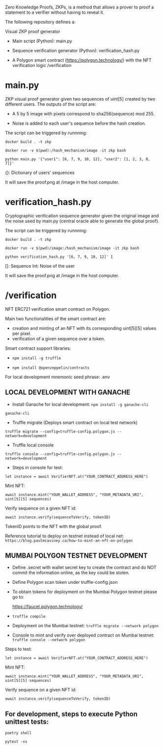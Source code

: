 Zero Knowledge Proofs, ZKPs, is a method that allows a prover to proof a statement to a verifier without having to reveal it.


The following repository defines a:

Visual ZKP proof generator 

 + Main script (Python):  main.py
 
 + Sequence verification generator (Python): verification_hash.py
 
 + A Polygon smart contract (https://polygon.technology/) with the NFT verification logic /verification
 

# main.py

ZKP visual proof generator given two sequences of uint[5] created by two different users.
The outputs of the script are:

* A 5 by 5 image with pixels correspond to sha256(sequence) mod 255.

* Noise is added to each user's sequence before the hash creation.

The script can be triggered by runnning: 

`docker build . -t zkp`

`docker run -v $(pwd):/hash_mechanism/image -it zkp bash`

`python main.py '{"user1": [6, 7, 9, 10, 12], "user2": [1, 2, 3, 8, 7]}'`

{}: Dictionary of users' sequences

It will save the proof.png at /image in the host computer.

# verification_hash.py

Cryptographic verification sequence generator given the original image and the noise used by main.py (central oracle able to generate the global proof).


The script can be triggered by runnning: 

`docker build . -t zkp`

`docker run -v $(pwd)/image:/hash_mechanism/image -it zkp bash`

`python verification_hash.py '[6, 7, 9, 10, 12]' 1`

[]: Sequence
Int: Noise of the user

It will save the proof.png at /image in the host computer.

# /verification 


NFT ERC721 verification smart contract on Polygon.

Main two functionalities of the smart contract are:

* creation and minting of an NFT with its corresponding uint[5][5] values per pixel.
* verification of a given sequence over a token.
 
 Smart contract support libraries:
 
 + `npm install -g truffle`
 
 + `npm install @openzeppelin/contracts`
 
 
 For local development mnemonic seed phrase: .env 
 
 
 ## LOCAL DEVELOPMENT WITH GANACHE
 
  + Install Ganache for local development: `npm install -g ganache-cli`
  
  `ganache-cli`
  
  + Truffle migrate (Deploys smart contract on local test network)
  
  `truffle migrate --config=truffle-config.polygon.js --network=development`


  + Truffle local console 
  
  `truffle console --config=truffle-config.polygon.js --network=development`
  
  + Steps in console for test:
  
  `let instance = await VerifierNFT.at("YOUR_CONTRACT_ADDRESS_HERE")`
  
  Mint NFT:
  
  `await instance.mint("YOUR_WALLET_ADDRESS", "YOUR_METADATA_URI", uint[5][5] sequences)`
  
  Verify sequence on a given NFT id:
  
  `await instance.verify(sequenceToVerify, tokenID)`
  
  TokenID points to the NFT with the global proof.
    
  Reference tutorial to deploy on testnet instead of local net: 
  `https://blog.paulmcaviney.ca/how-to-mint-an-nft-on-polygon`
  
 ## MUMBAI POLYGON TESTNET DEVELOPMENT 
 
  + Define .secret with wallet secret key to create the contract and do NOT commit the information online, as the key could be stolen.
  
  + Define Polygon scan token under truffle-config.json
  
  + To obtain tokens for deployment on the Mumbai Polygon testnet please go to: 
    
      https://faucet.polygon.technology/
 
  + `truffle compile`
  
  + Deployment on the Mumbai testnet: `truffle migrate --network polygon`
  
  + Console to mint and verify over deployed contract on Mumbai testnet: `truffle console --network polygon`
  
  Steps to test: 
  
  `let instance = await VerifierNFT.at("YOUR_CONTRACT_ADDRESS_HERE")`
  
  Mint NFT:
  
  `await instance.mint("YOUR_WALLET_ADDRESS", "YOUR_METADATA_URI", uint[5][5] sequences)`
  
  Verify sequence on a given NFT id:
  
  `await instance.verify(sequenceToVerify, tokenID)`
  
  
 ## For development, steps to execute Python unittest tests:
 
  `poetry shell`
  
  `pytest -vs`
  




